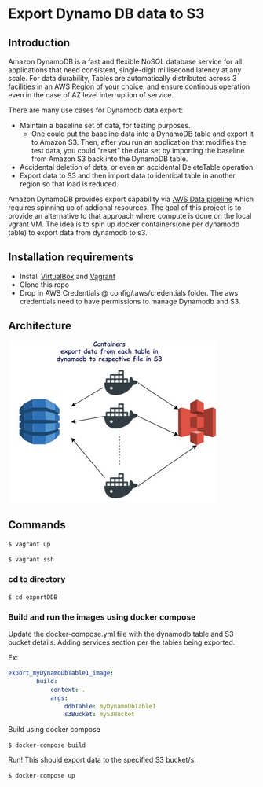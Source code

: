 # Export Dynamo DB data to S3

## Introduction

Amazon DynamoDB is a fast and flexible NoSQL database service for all applications that need consistent, single-digit millisecond latency at any scale. For data durability, Tables are automatically distributed across 3 facilities in an AWS Region of your choice, and ensure continous operation even in the case of AZ level interruption of service.

There are many use cases for Dynamodb data export:

*  Maintain a baseline set of data, for testing purposes. 
    * One could put the baseline data into a DynamoDB table and export it to Amazon S3. Then, after you run an application that modifies the test data, you could "reset" the data set by importing the baseline from Amazon S3 back into the DynamoDB table.
* Accidental deletion of data, or even an accidental DeleteTable operation.
* Export data to S3 and then import data to identical table in another region so that load is reduced. 

Amazon DynamoDB provides export capability via [AWS Data pipeline](http://docs.aws.amazon.com/datapipeline/latest/DeveloperGuide/dp-importexport-ddb-part2.html) which requires spinning up of addional resources. 
The goal of this project is to provide an alternative to that approach where compute is done on the local vgrant VM. The idea is to spin up docker containers(one per dynamodb table) to export data from dynamodb to s3. 

## Installation requirements

* Install [VirtualBox](https://www.virtualbox.org/wiki/Downloads) and [Vagrant](https://www.vagrantup.com/downloads.html)
* Clone this repo
* Drop in AWS Credentials @ config/.aws/credentials folder. The aws credentials need to have permissions to manage Dynamodb and S3. 

## Architecture

![Alt](/resources/dynamodb_to_s3.jpg "Architecture Diagram")

## Commands

`$ vagrant up`

`$ vagrant ssh`

### cd to directory

`$ cd exportDDB`

### Build and run the images using docker compose

Update the docker-compose.yml file with the dynamodb table and S3 bucket details. Adding services section per the tables being exported.

Ex:

```yml
export_myDynamoDbTable1_image:
        build:
            context: . 
            args:
                ddbTable: myDynamoDbTable1
                s3Bucket: myS3Bucket
```
Build using docker compose

`$ docker-compose build`

Run! This should export data to the specified S3 bucket/s. 

`$ docker-compose up`

